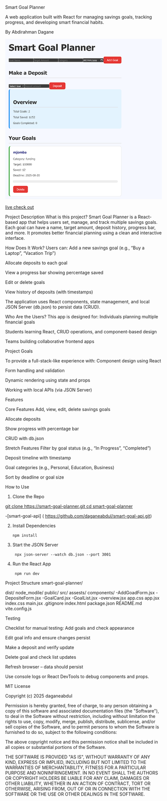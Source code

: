 Smart Goal Planner


A  web application built with React for managing savings goals, tracking progress, and developing smart financial habits.

 By Abdirahman Dagane 
 
![screenshot](smartgoal.png)


[live check out](https://daganeabdul.github.io/smart-goal-planner/)

 Project Description
What is this project?
 Smart Goal Planner is a React-based app that helps users set, manage, and track multiple savings goals. Each goal can have a name, target amount, deposit history, progress bar, and more. It promotes better financial planning using a clean and interactive interface.

 How Does It Work?
Users can:
Add a new savings goal (e.g., “Buy a Laptop”, “Vacation Trip”)


Allocate deposits to each goal


View a progress bar showing percentage saved


Edit or delete goals


View history of deposits (with timestamps)


The application uses React components, state management, and local JSON Server (db.json) to persist data (CRUD).

 Who Are the Users?
This app is designed for:
Individuals planning multiple financial goals


Students learning React, CRUD operations, and component-based design


Teams building collaborative frontend apps



 Project Goals
 
To provide a full-stack-like experience with:
Component design using React


Form handling and validation


Dynamic rendering using state and props


Working with local APIs (via JSON Server)






 Features

 
Core Features
Add, view, edit, delete savings goals


Allocate deposits


Show progress with percentage bar


CRUD with db.json


Stretch Features
Filter by goal status (e.g., “In Progress”, “Completed”)


Deposit timeline with timestamp


Goal categories (e.g., Personal, Education, Business)


Sort by deadline or goal size



 How to Use

 
1. Clone the Repo

[git clone https://smart-goal-planner.git
cd smart-goal-planner](https://github.com/daganeabdul/smart-goal-planner.git)

-[smart-goal-api] ( https://github.com/daganeabdul/smart-goal-api.git)

2. Install Dependencies

       npm install

3. Start the JSON Server

        npx json-server --watch db.json --port 3001

4. Run the React App
   
        npm run dev



 Project Structure
smart-goal-planner/

dist/
node_modile/
public/
src/
   assests/
   components/
       -AddGoadForm.jsx
       -DepositeForm.jsx
       -GoalCard.jsx
       -GoalList.jsx
       -overview.jsx
  app.css
  app.jsx
  index.css
  main.jsx
  .gitignore
 index.html
 package.json
 README.md
 vite.config.js


 Testing
 
Checklist for manual testing:
Add goals and check appearance


  Edit goal info and ensure changes persist

  Make a deposit and verify update

  Delete goal and check list updates

  Refresh browser – data should persist

  Use console logs or React DevTools to debug components and props.


 
MIT License

Copyright (c) 2025 daganeabdul

Permission is hereby granted, free of charge, to any person obtaining a copy
of this software and associated documentation files (the "Software"), to deal
in the Software without restriction, including without limitation the rights
to use, copy, modify, merge, publish, distribute, sublicense, and/or sell
copies of the Software, and to permit persons to whom the Software is
furnished to do so, subject to the following conditions:

The above copyright notice and this permission notice shall be included in all
copies or substantial portions of the Software.

THE SOFTWARE IS PROVIDED "AS IS", WITHOUT WARRANTY OF ANY KIND, EXPRESS OR
IMPLIED, INCLUDING BUT NOT LIMITED TO THE WARRANTIES OF MERCHANTABILITY,
FITNESS FOR A PARTICULAR PURPOSE AND NONINFRINGEMENT. IN NO EVENT SHALL THE
AUTHORS OR COPYRIGHT HOLDERS BE LIABLE FOR ANY CLAIM, DAMAGES OR OTHER
LIABILITY, WHETHER IN AN ACTION OF CONTRACT, TORT OR OTHERWISE, ARISING FROM,
OUT OF OR IN CONNECTION WITH THE SOFTWARE OR THE USE OR OTHER DEALINGS IN THE
SOFTWARE.


 




